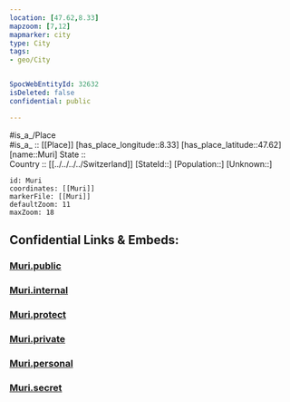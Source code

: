 ```yaml
---
location: [47.62,8.33] 
mapzoom: [7,12] 
mapmarker: city 
type: City
tags:
- geo/City


SpocWebEntityId: 32632
isDeleted: false
confidential: public

---
```

#is_a_/Place  
#is_a_ :: [[Place]] 
[has_place_longitude::8.33] 
[has_place_latitude::47.62] 
[name::Muri] 
State ::  
Country :: [[../../../../Switzerland]] 
[StateId::] 
[Population::] 
[Unknown::] 


```leaflet
id: Muri
coordinates: [[Muri]] 
markerFile: [[Muri]] 
defaultZoom: 11 
maxZoom: 18
```


## Confidential Links & Embeds: 

### [Muri.public](/_public/\Earth\Continent\Europe\Europe~Central\Switzerland\CityMuri.public.md) 

### [Muri.internal](/_internal/\Earth\Continent\Europe\Europe~Central\Switzerland\CityMuri.internal.md) 

### [Muri.protect](/_protect/\Earth\Continent\Europe\Europe~Central\Switzerland\CityMuri.protect.md) 

### [Muri.private](/_private/\Earth\Continent\Europe\Europe~Central\Switzerland\CityMuri.private.md) 

### [Muri.personal](/_personal/\Earth\Continent\Europe\Europe~Central\Switzerland\CityMuri.personal.md) 

### [Muri.secret](/_secret/\Earth\Continent\Europe\Europe~Central\Switzerland\CityMuri.secret.md)

